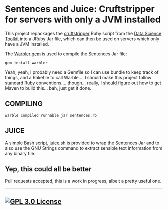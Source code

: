 # Sentences and Juice: Cruftstripper for servers with only a JVM installed

This project repackages the [cruftstripper](raw.githubusercontent.com/petewarden/dstk/c3ff139696b6cb5f1a654e8bc31d00facb719f6c/cruftstripper.rb) Ruby script from the [Data Science Toolkit](http://www.datasciencetoolkit.org/) into a JRuby Jar file, which can then be used on servers which only have a JVM installed.

The [Warbler gem](https://github.com/jruby/warbler) is used to compile the Sentences Jar file: 

```gem install warbler```

Yeah, yeah, I probably need a Gemfile so I can use bundle to keep track of things, and a Rakefile to call Warble.... I should make this project follow standard Ruby conventions.... though... really, I should figure out how to get Maven to build this... bah, just get it done.

## COMPILING

```
warble compiled runnable jar sentences.rb
```

## JUICE

A simple Bash script, [juice.sh](./juice.sh) is provided to wrap the Sentences Jar and to also use the GNU Strings command to extract sensible text information from any binary file.

## Yep, this could all be better

Pull requests accepted, this is a work in progress, albeit a pretty useful one.

---
[![GPL 3.0 License](https://img.shields.io/github/license/hardyoyo/sentences.svg)](./LICENSE)
---
